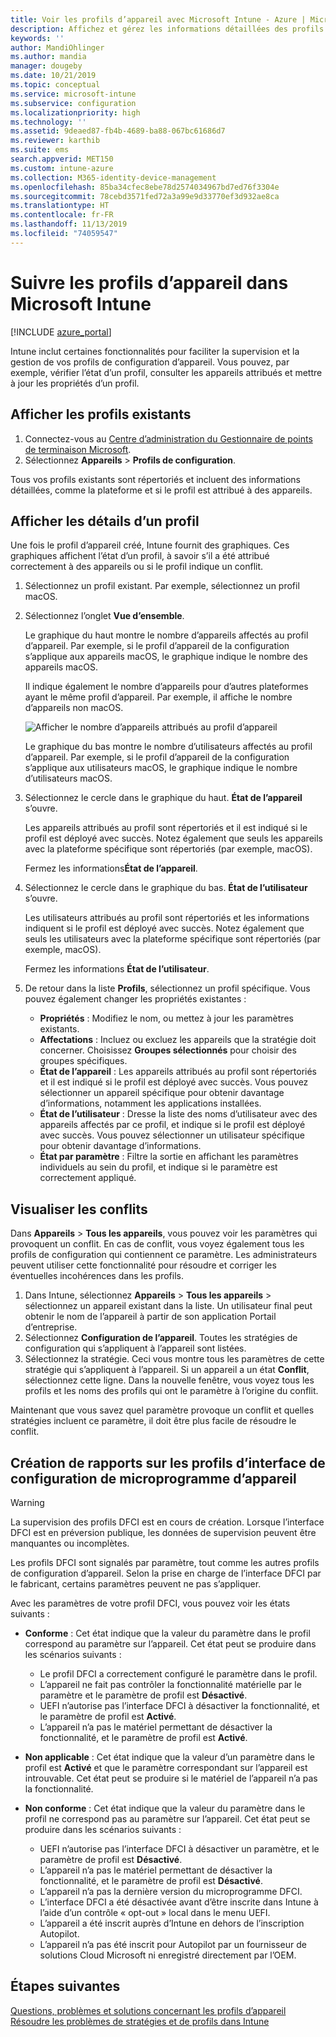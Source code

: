 ```yaml
---
title: Voir les profils d’appareil avec Microsoft Intune - Azure | Microsoft Docs
description: Affichez et gérez les informations détaillées des profils de configuration d’appareil dans Microsoft Intune, consultez un graphique du nombre d’appareils attribués à un profil, et découvrez quels appareils ont des profils attribués ou déployés. Vous pouvez aussi résoudre les problèmes des profils qui ont des paramètres en conflit.
keywords: ''
author: MandiOhlinger
ms.author: mandia
manager: dougeby
ms.date: 10/21/2019
ms.topic: conceptual
ms.service: microsoft-intune
ms.subservice: configuration
ms.localizationpriority: high
ms.technology: ''
ms.assetid: 9deaed87-fb4b-4689-ba88-067bc61686d7
ms.reviewer: karthib
ms.suite: ems
search.appverid: MET150
ms.custom: intune-azure
ms.collection: M365-identity-device-management
ms.openlocfilehash: 85ba34cfec8ebe78d2574034967bd7ed76f3304e
ms.sourcegitcommit: 78cebd3571fed72a3a99e9d33770ef3d932ae8ca
ms.translationtype: HT
ms.contentlocale: fr-FR
ms.lasthandoff: 11/13/2019
ms.locfileid: "74059547"
---
```

# <a name="monitor-device-profiles-in-microsoft-intune"></a>Suivre les profils d’appareil dans Microsoft Intune

[!INCLUDE [azure_portal](../includes/azure_portal.md)]

Intune inclut certaines fonctionnalités pour faciliter la supervision et la gestion de vos profils de configuration d’appareil. Vous pouvez, par exemple, vérifier l’état d’un profil, consulter les appareils attribués et mettre à jour les propriétés d’un profil.

## <a name="view-existing-profiles"></a>Afficher les profils existants

1. Connectez-vous au [Centre d’administration du Gestionnaire de points de terminaison Microsoft](https://go.microsoft.com/fwlink/?linkid=2109431).
2. Sélectionnez **Appareils** > **Profils de configuration**.

Tous vos profils existants sont répertoriés et incluent des informations détaillées, comme la plateforme et si le profil est attribué à des appareils.

## <a name="view-details-on-a-profile"></a>Afficher les détails d’un profil

Une fois le profil d’appareil créé, Intune fournit des graphiques. Ces graphiques affichent l’état d’un profil, à savoir s’il a été attribué correctement à des appareils ou si le profil indique un conflit.

1. Sélectionnez un profil existant. Par exemple, sélectionnez un profil macOS.
2. Sélectionnez l’onglet **Vue d’ensemble**.

    Le graphique du haut montre le nombre d’appareils affectés au profil d’appareil. Par exemple, si le profil d’appareil de la configuration s’applique aux appareils macOS, le graphique indique le nombre des appareils macOS.

    Il indique également le nombre d’appareils pour d’autres plateformes ayant le même profil d’appareil. Par exemple, il affiche le nombre d’appareils non macOS.

    ![Afficher le nombre d’appareils attribués au profil d’appareil](./media/device-profile-monitor/device-configuration-profile-graphical-chart.png)

    Le graphique du bas montre le nombre d’utilisateurs affectés au profil d’appareil. Par exemple, si le profil d’appareil de la configuration s’applique aux utilisateurs macOS, le graphique indique le nombre d’utilisateurs macOS.

3. Sélectionnez le cercle dans le graphique du haut. **État de l’appareil** s’ouvre.

    Les appareils attribués au profil sont répertoriés et il est indiqué si le profil est déployé avec succès. Notez également que seuls les appareils avec la plateforme spécifique sont répertoriés (par exemple, macOS).

    Fermez les informations**État de l’appareil**.

4. Sélectionnez le cercle dans le graphique du bas. **État de l’utilisateur** s’ouvre. 

    Les utilisateurs attribués au profil sont répertoriés et les informations indiquent si le profil est déployé avec succès. Notez également que seuls les utilisateurs avec la plateforme spécifique sont répertoriés (par exemple, macOS).

    Fermez les informations **État de l’utilisateur**.

5. De retour dans la liste **Profils**, sélectionnez un profil spécifique. Vous pouvez également changer les propriétés existantes :
    - **Propriétés** : Modifiez le nom, ou mettez à jour les paramètres existants.
    - **Affectations** : Incluez ou excluez les appareils que la stratégie doit concerner. Choisissez **Groupes sélectionnés** pour choisir des groupes spécifiques.
    - **État de l’appareil** : Les appareils attribués au profil sont répertoriés et il est indiqué si le profil est déployé avec succès. Vous pouvez sélectionner un appareil spécifique pour obtenir davantage d’informations, notamment les applications installées.
    - **État de l’utilisateur** : Dresse la liste des noms d’utilisateur avec des appareils affectés par ce profil, et indique si le profil est déployé avec succès. Vous pouvez sélectionner un utilisateur spécifique pour obtenir davantage d’informations.
    - **État par paramètre** : Filtre la sortie en affichant les paramètres individuels au sein du profil, et indique si le paramètre est correctement appliqué.

## <a name="view-conflicts"></a>Visualiser les conflits

Dans **Appareils** > **Tous les appareils**, vous pouvez voir les paramètres qui provoquent un conflit. En cas de conflit, vous voyez également tous les profils de configuration qui contiennent ce paramètre. Les administrateurs peuvent utiliser cette fonctionnalité pour résoudre et corriger les éventuelles incohérences dans les profils.

1. Dans Intune, sélectionnez **Appareils** > **Tous les appareils** > sélectionnez un appareil existant dans la liste. Un utilisateur final peut obtenir le nom de l’appareil à partir de son application Portail d’entreprise.
2. Sélectionnez **Configuration de l’appareil**. Toutes les stratégies de configuration qui s’appliquent à l’appareil sont listées.
3. Sélectionnez la stratégie. Ceci vous montre tous les paramètres de cette stratégie qui s’appliquent à l’appareil. Si un appareil a un état **Conflit**, sélectionnez cette ligne. Dans la nouvelle fenêtre, vous voyez tous les profils et les noms des profils qui ont le paramètre à l’origine du conflit.

Maintenant que vous savez quel paramètre provoque un conflit et quelles stratégies incluent ce paramètre, il doit être plus facile de résoudre le conflit. 

## <a name="device-firmware-configuration-interface-profile-reporting"></a>Création de rapports sur les profils d’interface de configuration de microprogramme d’appareil

> [!WARNING]
> La supervision des profils DFCI est en cours de création. Lorsque l’interface DFCI est en préversion publique, les données de supervision peuvent être manquantes ou incomplètes.

Les profils DFCI sont signalés par paramètre, tout comme les autres profils de configuration d’appareil. Selon la prise en charge de l’interface DFCI par le fabricant, certains paramètres peuvent ne pas s’appliquer.

Avec les paramètres de votre profil DFCI, vous pouvez voir les états suivants :

- **Conforme** : Cet état indique que la valeur du paramètre dans le profil correspond au paramètre sur l’appareil. Cet état peut se produire dans les scénarios suivants :

  - Le profil DFCI a correctement configuré le paramètre dans le profil.
  - L’appareil ne fait pas contrôler la fonctionnalité matérielle par le paramètre et le paramètre de profil est **Désactivé**.
  - UEFI n’autorise pas l’interface DFCI à désactiver la fonctionnalité, et le paramètre de profil est **Activé**.
  - L’appareil n’a pas le matériel permettant de désactiver la fonctionnalité, et le paramètre de profil est **Activé**.

- **Non applicable** : Cet état indique que la valeur d’un paramètre dans le profil est **Activé** et que le paramètre correspondant sur l’appareil est introuvable. Cet état peut se produire si le matériel de l’appareil n’a pas la fonctionnalité.

- **Non conforme** : Cet état indique que la valeur du paramètre dans le profil ne correspond pas au paramètre sur l’appareil. Cet état peut se produire dans les scénarios suivants :

  - UEFI n’autorise pas l’interface DFCI à désactiver un paramètre, et le paramètre de profil est **Désactivé**.
  - L’appareil n’a pas le matériel permettant de désactiver la fonctionnalité, et le paramètre de profil est **Désactivé**.
  - L’appareil n’a pas la dernière version du microprogramme DFCI.
  - L’interface DFCI a été désactivée avant d’être inscrite dans Intune à l’aide d’un contrôle « opt-out » local dans le menu UEFI.
  - L’appareil a été inscrit auprès d’Intune en dehors de l’inscription Autopilot.
  - L’appareil n’a pas été inscrit pour Autopilot par un fournisseur de solutions Cloud Microsoft ni enregistré directement par l’OEM.

## <a name="next-steps"></a>Étapes suivantes

[Questions, problèmes et solutions concernant les profils d’appareil](device-profile-troubleshoot.md)  
[Résoudre les problèmes de stratégies et de profils dans Intune](troubleshoot-policies-in-microsoft-intune.md)
